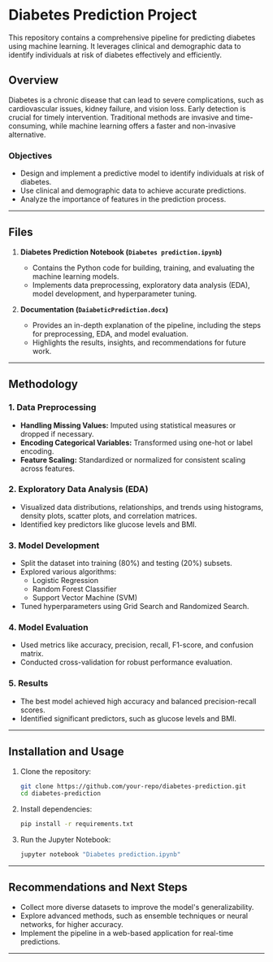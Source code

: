 # Diabetes Prediction Project

This repository contains a comprehensive pipeline for predicting diabetes using machine learning. It leverages clinical and demographic data to identify individuals at risk of diabetes effectively and efficiently.

## Overview

Diabetes is a chronic disease that can lead to severe complications, such as cardiovascular issues, kidney failure, and vision loss. Early detection is crucial for timely intervention. Traditional methods are invasive and time-consuming, while machine learning offers a faster and non-invasive alternative.

### Objectives

- Design and implement a predictive model to identify individuals at risk of diabetes.
- Use clinical and demographic data to achieve accurate predictions.
- Analyze the importance of features in the prediction process.

---

## Files

1. **Diabetes Prediction Notebook (`Diabetes prediction.ipynb`)**
   - Contains the Python code for building, training, and evaluating the machine learning models.
   - Implements data preprocessing, exploratory data analysis (EDA), model development, and hyperparameter tuning.

2. **Documentation (`DaiabeticPrediction.docx`)**
   - Provides an in-depth explanation of the pipeline, including the steps for preprocessing, EDA, and model evaluation.
   - Highlights the results, insights, and recommendations for future work.

---

## Methodology

### 1. Data Preprocessing
- **Handling Missing Values:** Imputed using statistical measures or dropped if necessary.
- **Encoding Categorical Variables:** Transformed using one-hot or label encoding.
- **Feature Scaling:** Standardized or normalized for consistent scaling across features.

### 2. Exploratory Data Analysis (EDA)
- Visualized data distributions, relationships, and trends using histograms, density plots, scatter plots, and correlation matrices.
- Identified key predictors like glucose levels and BMI.

### 3. Model Development
- Split the dataset into training (80%) and testing (20%) subsets.
- Explored various algorithms:
  - Logistic Regression
  - Random Forest Classifier
  - Support Vector Machine (SVM)
- Tuned hyperparameters using Grid Search and Randomized Search.

### 4. Model Evaluation
- Used metrics like accuracy, precision, recall, F1-score, and confusion matrix.
- Conducted cross-validation for robust performance evaluation.

### 5. Results
- The best model achieved high accuracy and balanced precision-recall scores.
- Identified significant predictors, such as glucose levels and BMI.

---

## Installation and Usage

1. Clone the repository:
   ```bash
   git clone https://github.com/your-repo/diabetes-prediction.git
   cd diabetes-prediction
   ```

2. Install dependencies:
   ```bash
   pip install -r requirements.txt
   ```

3. Run the Jupyter Notebook:
   ```bash
   jupyter notebook "Diabetes prediction.ipynb"
   ```

---

## Recommendations and Next Steps
- Collect more diverse datasets to improve the model's generalizability.
- Explore advanced methods, such as ensemble techniques or neural networks, for higher accuracy.
- Implement the pipeline in a web-based application for real-time predictions.

---

